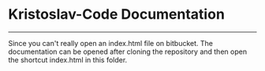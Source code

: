 # Kristoslav-Code Documentation

---
Since you can't really open an index.html file on bitbucket. The documentation can be opened after cloning the repository and then open the shortcut index.html in this folder.